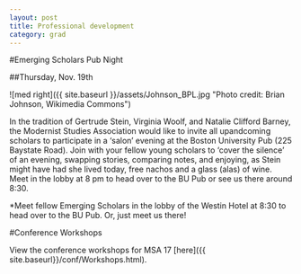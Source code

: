```yaml
---
layout: post
title: Professional development
category: grad
---
```



#Emerging Scholars Pub Night

##Thursday, Nov. 19th

![med right]({{ site.baseurl }}/assets/Johnson_BPL.jpg "Photo credit: Brian Johnson, Wikimedia Commons")

In the tradition of Gertrude Stein, Virginia Woolf, and Natalie Clifford Barney, the Modernist Studies Association would like to invite all up­and­coming scholars to participate in a ‘salon’ evening at the Boston University Pub (225 Baystate Road). Join with your fellow young scholars to ‘cover the silence’ of an evening, swapping stories, comparing notes, and enjoying, as Stein might have had she lived today, free nachos and a glass (alas) of wine. Meet in the lobby at 8 pm to head over to the BU Pub or see us there around 8:30. 

*Meet fellow Emerging Scholars in the lobby of the Westin Hotel at 8:30 to head over to the BU Pub. Or, just meet us there!

#Conference Workshops

View the conference workshops for MSA 17 [here]({{ site.baseurl}}/conf/Workshops.html).